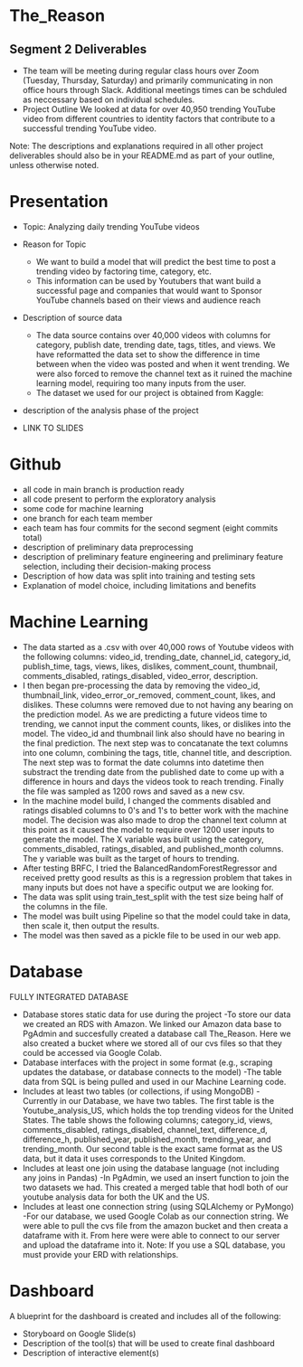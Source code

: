 # The_Reason

## Segment 2 Deliverables
- The team will be meeting during regular class hours over Zoom (Tuesday, Thursday, Saturday) and primarily communicating in non office hours through Slack. Additional meetings times can be schduled as neccessary based on individual schedules.
- Project Outline
We looked at data for over 40,950 trending YouTube video from different countries to identity factors that contribute to a successful trending YouTube video.

Note: The descriptions and explanations required in all other project deliverables should also be in your README.md as part of your outline, unless otherwise noted.

# Presentation
- Topic: Analyzing daily trending YouTube videos
- Reason for Topic
    - We want to build a model that will predict the best time to post a trending video by factoring time, category, etc.
    - This information can be used by Youtubers that want build a successful page and companies that would want to Sponsor YouTube channels based on their views and audience reach
- Description of source data
    - The data source contains over 40,000 videos with columns for category, publish date, trending date, tags, titles, and views. We have reformatted the data set to show the difference in time between when the video was posted and when it went trending. We were also forced to remove the channel text as it ruined the machine learning model, requiring too many inputs from the user.
    - The dataset we used for our project is obtained from Kaggle:

- description of the analysis phase of the project
- LINK TO SLIDES

# Github
- all code in main branch is production ready
- all code present to perform the exploratory analysis
- some code for machine learning
- one branch for each team member
- each team has four commits for the second segment (eight commits total)
- description of preliminary data preprocessing
- description of preliminary feature engineering and preliminary feature selection, including their decision-making process
- Description of how data was split into training and testing sets
- Explanation of model choice, including limitations and benefits

# Machine Learning
- The data started as a .csv with over 40,000 rows of Youtube videos with the following columns: video_id, trending_date, channel_id, category_id, publish_time, tags, views, likes, dislikes, comment_count, thumbnail, comments_disabled, ratings_disabled, video_error, description.
- I then began pre-processing the data by removing the video_id, thumbnail_link, video_error_or_removed, comment_count, likes, and dislikes.  These columns were removed due to not having any bearing on the prediction model.  As we are predicting a future videos time to trending, we cannot input the comment counts, likes, or dislikes into the model.  The video_id and thumbnail link also should have no bearing in the final prediction. The next step was to concatanate the text columns into one column, combining the tags, title, channel title, and description.  The next step was to format the date columns into datetime then substract the trending date from the published date to come up with a difference in hours and days the videos took to reach trending.  Finally the file was sampled as 1200 rows and saved as a new csv.    
- In the machine model build, I changed the comments disabled and ratings disabled columns to 0's and 1's to better work with the machine model.  The decision was also made to drop the channel text column at this point as it caused the model to require over 1200 user inputs to generate the model.  The X variable was built using the category, comments_disabled, ratings_disabled, and published_month columns.  The y variable was built as the target of hours to trending.  
- After testing BRFC, I tried the BalancedRandomForestRegressor and received pretty good results as this is a regression problem that takes in many inputs but does not have a specific output we are looking for.
- The data was split using train_test_split with the test size being half of the columns in the file.  
- The model was built using Pipeline so that the model could take in data, then scale it, then output the results.
- The model was then saved as a pickle file to be used in our web app.

# Database
FULLY INTEGRATED DATABASE
- Database stores static data for use during the project
	-To store our data we created an RDS with Amazon. We linked our Amazon data base to PgAdmin and succesfully created a database call The_Reason. Here we also created a bucket where we stored all of our cvs files so that they could be accessed via Google Colab.
- Database interfaces with the project in some format (e.g., scraping updates the database, or database connects to the model) 
	-The table data from SQL is being pulled and used in our Machine Learning code.
- Includes at least two tables (or collections, if using MongoDB)
	-Currently in our Database, we have two tables. The first table is the Youtube_analysis_US, which holds the top trending videos for the United States. The table shows the following columns; category_id, views, comments_disabled, ratings_disabled, channel_text, difference_d, difference_h, published_year, published_month, trending_year, and trending_month. Our second table is the exact same format as the US data, but it data it uses corresponds to the United Kingdom.
- Includes at least one join using the database language (not including any joins in Pandas)
	-In PgAdmin, we used an insert function to join the two datasets we had. This created a merged table that hodl both of our youtube analysis data for both the UK and the US. 
- Includes at least one connection string (using SQLAlchemy or PyMongo)
	-For our database, we used Google Colab as our connection string. We were able to pull the cvs file from the amazon bucket and then creata a dataframe with it. From here were were able to connect to our server and upload the dataframe into it. 
Note: If you use a SQL database, you must provide your ERD with relationships.

# Dashboard
A blueprint for the dashboard is created and includes all of the following:
- Storyboard on Google Slide(s)
- Description of the tool(s) that will be used to create final dashboard
- Description of interactive element(s) 
